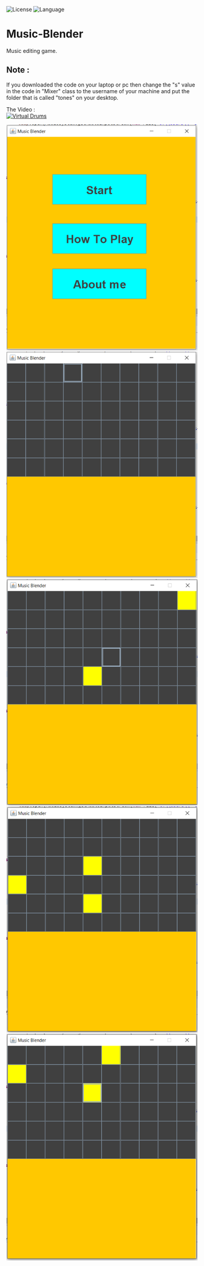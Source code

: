 ![License](https://img.shields.io/badge/license-Apache_2.0-blue.svg)
![Language](https://img.shields.io/badge/language-Java%20-red.svg)

# Music-Blender
Music editing game.

## Note : 
If you downloaded the code on your laptop or pc then change the "s" value in the code in "Mixer" class to the username of your machine and put the folder that is called "tones" on your desktop.

The Video :
<br>
[![Virtual Drums](https://img.youtube.com/vi/cdJeKnXsDnI/0.jpg)](https://www.youtube.com/watch?v=orEa1i0adRQ)
<br>

![](Screen%20Shots/1.PNG)
![](Screen%20Shots/2.PNG)
![](Screen%20Shots/3.PNG)
![](Screen%20Shots/4.PNG)
![](Screen%20Shots/5.PNG)
